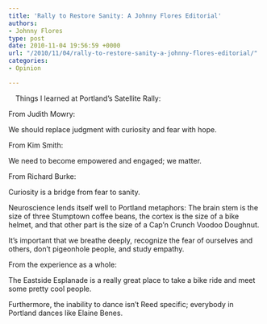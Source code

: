 ```yaml
---
title: 'Rally to Restore Sanity: A Johnny Flores Editorial'
authors:
- Johnny Flores
type: post
date: 2010-11-04 19:56:59 +0000
url: "/2010/11/04/rally-to-restore-sanity-a-johnny-flores-editorial/"
categories:
- Opinion

---
```

[<img class="alignright size-full wp-image-442" style="margin: 7px;" title="rally" src="https://i2.wp.com/www.reedquest.org/wp-content/uploads/2010/11/rally.jpg?resize=169%2C292" alt="" data-recalc-dims="1" />][1]Things I learned at Portland’s Satellite Rally:

From Judith Mowry:
  
We should replace judgment with curiosity and fear with hope.

From Kim Smith:
  
We need to become empowered and engaged; we matter.

From Richard Burke:
  
Curiosity is a bridge from fear to sanity.

Neuroscience lends itself well to Portland metaphors: The brain stem is the size of three Stumptown coffee beans, the cortex is the size of a bike helmet, and that other part is the size of a Cap’n Crunch Voodoo Doughnut.

It’s important that we breathe deeply, recognize the fear of ourselves and others, don’t pigeonhole people, and study empathy.

From the experience as a whole:
  
The Eastside Esplanade is a really great place to take a bike ride and meet some pretty cool people.

Furthermore, the inability to dance isn’t Reed specific; everybody in Portland dances like Elaine Benes.

 [1]: https://i2.wp.com/www.reedquest.org/wp-content/uploads/2010/11/rally.jpg